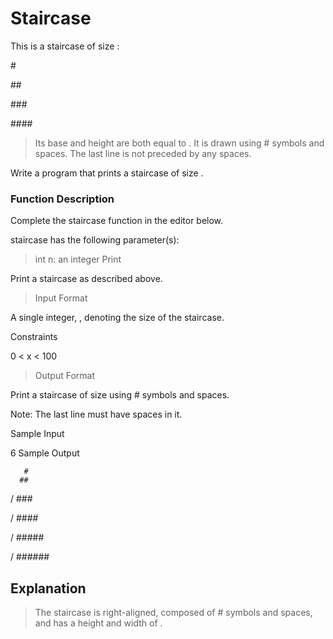 # Staircase

This is a staircase of size :

   \#
   
  \##
  
 \###
 
\####


>Its base and height are both equal to . It is drawn using # symbols and spaces. The last line is not preceded by any spaces.

Write a program that prints a staircase of size .

### Function Description

Complete the staircase function in the editor below.

staircase has the following parameter(s):

>int n: an integer
Print

Print a staircase as described above.

>Input Format

A single integer, , denoting the size of the staircase.

Constraints

0 < x < 100

>Output Format

Print a staircase of size  using # symbols and spaces.

Note: The last line must have  spaces in it.

Sample Input

6 
Sample Output

       #
      ##
/    ###

/   ####

/  #####

/ ######

## Explanation

> The staircase is right-aligned, composed of # symbols and spaces, and has a height and width of .